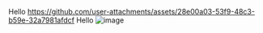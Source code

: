 Hello
https://github.com/user-attachments/assets/28e00a03-53f9-48c3-b59e-32a7981afdcf
Hello
![image](https://github.com/user-attachments/assets/5f06c61d-ec2d-464b-8f8c-951c153a4c20)
